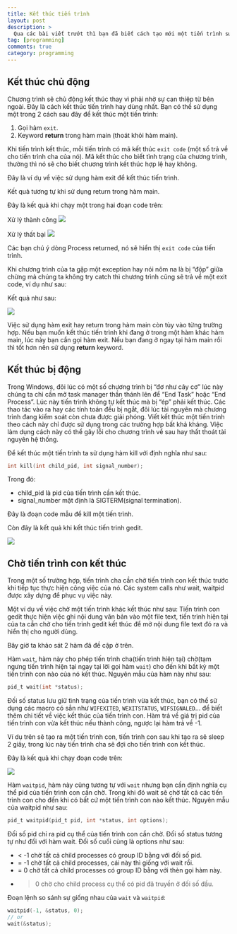 ```yaml
---
title: Kết thúc tiến trình
layout: post
description: >
  Qua các bài viết trướt thì bạn đã biết cách tạo mới một tiến trình sử dụng fork rồi. Bây giờ ta sẽ tìm hiểu về các các để kết thúc một tiến trình. Ta có thể kết thúc một cách chủ động hay thụ động hoặc chờ một tiến trình kết thúc. Tùy vào từng trường hợp cụ thể ta có thể lựa chọn giải pháp thích hợp cho chương trình của mình.
tag: [programming]
comments: true
category: programming
---
```

<span/>

Kết thúc chủ động
-----

Chương trình sẽ chủ động kết thúc thay vì phải nhờ sự can thiệp từ bên ngoài. Đây là cách kết thúc tiến trình hay dùng nhất. Bạn có thể sử dụng một trong 2 cách sau đây để kết thúc một tiến trình:

1. Gọi hàm `exit`.
1. Keyword **return** trong hàm main (thoát khỏi hàm main).

Khi tiến trình kết thúc, mỗi tiến trình có mã kết thúc `exit code` (một số trả về cho tiến trình cha của nó). Mã kết thúc cho biết tình trạng của chương trình, thường thì nó sẽ cho biết chương trình kết thúc hợp lệ hay không.

Đây là ví dụ về việc sử dụng hàm exit để kết thúc tiến trình.

<div data-gist-id="528bf4afde1ea75a5b23b4bb6f6e77f6"></div>

Kết quả tương tự khi sử dụng return trong hàm main.

<div data-gist-id="1aa86ee311571ce5112b59da732cc8a2"></div>

Đây là kết quả khi chạy một trong hai đoạn code trên:

Xử lý thành công
![](https://4.bp.blogspot.com/-MV4aV5PANFA/V3qgkumunaI/AAAAAAAAO4w/Ek1CdzsXqO0cg1ifF1X8tYK4hnVY6D6wQCKgB/s1600/exitprc_ok.png)

Xử lý thất bại
![](https://3.bp.blogspot.com/-oi_PpPhbW1U/V3qgpUaT2TI/AAAAAAAAO5A/VISVKV1CHUgwUjp2IrtE72TRZUsA747AACKgB/s1600/exitprc_fail.png)

Các bạn chú ý dòng Process returned, nó sẽ hiển thị `exit code` của tiến trình.

Khi chương trình của ta gặp một exception hay nói nôm na là bị “độp” giữa chừng mà chúng ta không try catch thì chương trình cũng sẽ trả về một exit code, ví dụ như sau:

<div data-gist-id="47595d3ca7e2f55577be1138487fade9"></div>

Kết quả như sau:

![](https://3.bp.blogspot.com/-HSId1Mf7GEQ/V3qg4N8TN2I/AAAAAAAAO5Q/2MG27aEmwnsPW0KuydbeC14jHH6GUfrhACKgB/s1600/exitprc_exception.png)

Việc sử dụng hàm exit hay return trong hàm main còn tùy vào từng trường hợp. Nếu bạn muốn kết thúc tiến trình khi đang ở trong một hàm khác hàm main, lúc này bạn cần gọi hàm exit. Nếu bạn đang ở ngay tại hàm main rồi thì tốt hơn nên sử dụng **return** keyword.

Kết thúc bị động
--------

Trong Windows, đôi lúc có một số chương trình bị “đơ như cây cơ” lúc này chúng ta chỉ cần mở task manager thần thánh lên để “End Task” hoặc “End Process”. Lúc này tiến trình không tự kết thúc mà bị “ép” phải kết thúc. Các thao tác vào ra hay các tính toán đều bị ngắt, đôi lúc tài nguyên mà chương trình đang kiểm soát còn chưa được giải phóng. Viết kết thúc một tiến trình theo cách này chỉ được sử dụng trong các trường hợp bất khả kháng. Việc làm dụng cách này có thể gây lỗi cho chương trình về sau hay thất thoát tài nguyên hệ thống.

Để kết thúc một tiến trình ta sử dụng hàm kill với định nghĩa như sau:

```c
int kill(int child_pid, int signal_number);
```

Trong đó:

* child_pid là pid của tiến trình cần kết thúc.
* signal_number mặt định là SIGTERM(signal termination).

Đây là đoạn code mẫu để kill một tiến trình.

<div data-gist-id="a7b885c73b3d9ccfe9590d0c3b91d997"></div>

Còn đây là kết quả khi kết thúc tiến trình gedit.

![](https://2.bp.blogspot.com/-x88YweOjRQc/V3qhAX5dxiI/AAAAAAAAO5g/BnzSWGnyARYEPCMOfuTt3YpJAtMLVxjXACKgB/s1600/exitprc_kill.png)

Chờ tiến trình con kết thúc
-------------

Trong một số trường hợp, tiến trình cha cần chờ tiến trình con kết thúc trước khi tiếp tục thực hiện công việc của nó. Các system calls như wait, waitpid được xây dựng để phục vụ việc này.

Một ví dụ về việc chờ một tiến trình khác kết thúc như sau: Tiến trình con gedit thực hiện việc ghi nội dung văn bản vào một file text, tiến trình hiện tại của ta cần chờ cho tiến trình gedit kết thúc để mở nội dung file text đó ra và hiển thị cho người dùng.

Bây giờ ta khảo sát 2 hàm đã đề cập ở trên.

Hàm `wait`, hàm này cho phép tiến trình cha(tiến trình hiện tại) chờ(tạm ngưng tiến trình hiện tại ngay tại lời gọi hàm `wait`) cho đến khi bất kỳ một tiến trình con nào của nó kết thúc. Nguyên mẫu của hàm này như sau:

```c
pid_t wait(int *status);
```

Đối số status lưu giữ tình trạng của tiến trình vừa kết thúc, bạn có thể sử dụng các macro có sẳn như `WIFEXITED`, `WEXITSTATUS`, `WIFSIGNALED`… để biết thêm chi tiết về việc kết thúc của tiến trình con. Hàm trả về giá trị pid của tiến trình con vừa kết thúc nếu thành công, ngược lại hàm trả về -1.

<div data-gist-id="55933473348041abb3df2d768019a1ca"></div>

Ví dụ trên sẽ tạo ra một tiến trình con, tiến trình con sau khi tạo ra sẽ sleep 2 giây, trong lúc này tiến trình cha sẽ đợi cho tiến trình con kết thúc.

Đây là kết quả khi chạy đoạn code trên:

![](https://2.bp.blogspot.com/-uRAB0DG3hTM/V3qhGGwLptI/AAAAAAAAO5w/kC68Ai0qLH4cg6YONDnoISPxHtE8KwzVgCKgB/s1600/exitprc_wait.png)

Hàm `waitpid`, hàm này cũng tương tự với `wait` nhưng bạn cần định nghĩa cụ thể pid của tiến trình con cần chờ. Trong khi đó wait sẽ chờ tất cả các tiến trình con cho đến khi có bất cứ một tiến trình con nào kết thúc. Nguyên mẫu của waitpid như sau:

```c
pid_t waitpid(pid_t pid, int *status, int options);
```

Đối số pid chỉ ra pid cụ thể của tiến trình con cần chờ. Đối số status tương tự như đối với hàm wait. Đối số cuối cùng là options như sau:

* < -1 chờ tất cả child processes có group ID bằng với đối số pid.
* = -1 chờ tất cả child processes, cái này thì giống với wait rồi.
* = 0 chờ tất cả child processes có group ID bằng với thèn gọi hàm này.
* > 0 chờ cho child process cụ thể có pid đã truyền ở đối số đầu.

Đoạn lệnh so sánh sự giống nhau của `wait` và `waitpid`:

```c
waitpid(-1, &status, 0);
// or
wait(&status);
```
